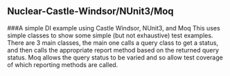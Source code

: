 ## Nuclear-Castle-Windsor/NUnit3/Moq
###A simple DI example using Castle Windsor, NUnit3, and Moq
This uses simple classes to show some simple (but not exhaustive) test examples.
There are 3 main classes, the main one calls a query class to get a status, and then calls the appropriate report method
based on the returned query status. Moq allows the query status to be varied and so allow test coverage of which reporting methods are called.


